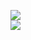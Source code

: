 [![](https://img.shields.io/badge/Made%20With-Github%20Spray-lightgrey.svg?style=for-the-badge&logo=github)](https://github.com/Annihil/github-spray#19212)  
[![](https://i.imgur.com/2DrTn0Z.gif)](https://github.com/Annihil/github-spray)
